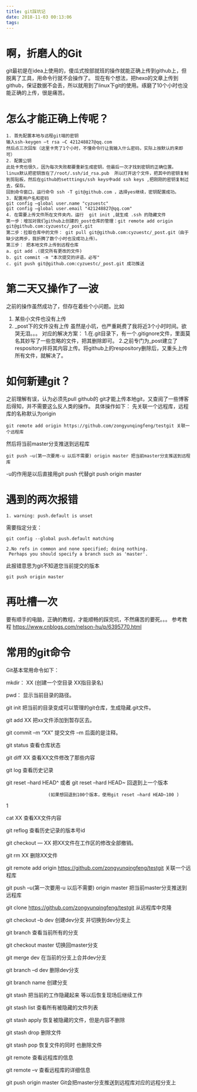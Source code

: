```yaml
---
title: git踩坑记
date: 2018-11-03 00:13:06
tags:
---
```

# 啊，折磨人的Git
git最初是在idea上使用的，傻瓜式按部就班的操作就能正确上传到github上，但脱离了工具，用命令行就不会操作了。
现在有个想法，把hexo的文章上传到github，保证数据不会丢，所以就用到了linux下git的使用。琢磨了10个小时也没能正确的上传，很是痛苦。
# 怎么才能正确上传呢？
```
1. 首先配置本地与远程git端的密钥
输入ssh-keygen –t rsa –C 421248827@qq.com
然后点三次回车（这里卡壳了1个小时，不懂命令行让我输入什么密码，实际上按默认的来即可）
2. 配置公钥
此处卡壳也很久，因为每次失败都要重新生成密钥，但最后一次才找到密钥的正确位置。
linux默认把密钥放在了/root/.ssh/id_rsa.pub  所以打开这个文件，把其中的密钥复制到剪贴板，然后在github的setttings/ssh keys中add ssh keys ,把刚刚的密钥复制过去，保存。
回到命令窗口，运行命令 ssh -T git@github.com ，选择yes继续，密钥配置成功。
3. 配置用户名和密码
git config –global user.name "cyzuestc"
git config –global user.email "421248827@qq.com"
4. 在需要上传文件所在文件夹内，运行  git init ,就生成 .ssh 的隐藏文件
第一步：增加对我们github上创建的_post仓库的管理：git remote add origin git@github.com:cyzuestc/_post.git
第二步：拉取仓库中的文件： git pull git@github.com:cyzuestc/_post.git（由于缺少这两步，我折腾了数个小时也没成功上传）。
第三步： 把本地文件上传到远程仓库
a. git add .(提交所有更改的文件)
b. git commit -m "本次提交的评语，必写"
c. git push git@github.com:cyzuestc/_post.git 成功推送

```
# 第二天又操作了一波
之前的操作虽然成功了，但存在着些个小问题。比如
1. 某些小文件也没有上传
2. _post下的文件没有上传
虽然是小坑，也严重耗费了我将近3个小时时间。欲哭无泪。。。
对应的解决方案：
1.在.git目录下，有一个.gitignore文件，里面莫名其妙写了一些忽略的文件，把其删除即可。
2.之前专门为_post建立了respository并将其内容上传。将github上的respository删除后，又重头上传所有文件，就解决了。 

# 如何新建git？
之前理解有误，认为必须先pull github的 git才能上传本地git，又查阅了一些博客后得知，并不需要这么反人类的操作。
具体操作如下：
先关联一个远程库，远程库的名称默认为origin
```
git remote add origin https://github.com/zongyunqingfeng/testgit 关联一个远程库
```
然后将当前master分支推送到远程库
```
git push –u(第一次要用-u 以后不需要) origin master 把当前master分支推送到远程库
```
-u的作用是以后直接用git push 代替git push origin master




# 遇到的两次报错
```
1. warning: push.default is unset
```
需要指定分支：
```
git config --global push.default matching
```
```
2.No refs in common and none specified; doing nothing.
 Perhaps you should specify a branch such as 'master'.
```

此报错意思为git不知道您当前提交的版本 
```
git push origin master
```


# 再吐槽一次
要有顺手的电脑，正确的教程，才能顺畅的踩完坑，不然痛苦的要死。。。
参考教程   https://www.cnblogs.com/nelson-hu/p/6395770.html

# 常用的git命令
Git基本常用命令如下：

mkdir：         XX (创建一个空目录 XX指目录名)

pwd：          显示当前目录的路径。

git init          把当前的目录变成可以管理的git仓库，生成隐藏.git文件。

git add XX       把xx文件添加到暂存区去。

git commit –m “XX”  提交文件 –m 后面的是注释。

git status        查看仓库状态

git diff  XX      查看XX文件修改了那些内容

git log          查看历史记录

git reset  –hard HEAD^ 或者 git reset  –hard HEAD~ 回退到上一个版本

                    (如果想回退到100个版本，使用git reset –hard HEAD~100 )
1

cat XX         查看XX文件内容

git reflog       查看历史记录的版本号id

git checkout — XX  把XX文件在工作区的修改全部撤销。

git rm XX          删除XX文件

git remote add origin https://github.com/zongyunqingfeng/testgit 关联一个远程库

git push –u(第一次要用-u 以后不需要) origin master 把当前master分支推送到远程库

git clone https://github.com/zongyunqingfeng/testgit  从远程库中克隆

git checkout –b dev  创建dev分支 并切换到dev分支上

git branch  查看当前所有的分支

git checkout master 切换回master分支

git merge dev    在当前的分支上合并dev分支

git branch –d dev 删除dev分支

git branch name  创建分支

git stash 把当前的工作隐藏起来 等以后恢复现场后继续工作

git stash list 查看所有被隐藏的文件列表

git stash apply 恢复被隐藏的文件，但是内容不删除

git stash drop 删除文件

git stash pop 恢复文件的同时 也删除文件

git remote 查看远程库的信息

git remote –v 查看远程库的详细信息

git push origin master  Git会把master分支推送到远程库对应的远程分支上


